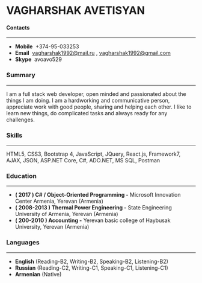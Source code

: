# VAGHARSHAK AVETISYAN

#### Contacts
***
* **Mobile**  &nbsp;+374-95-033253
* **Email** &nbsp;vagharshak1992@mail.ru , vagharshak1992@gmail.com
* **Skype** &nbsp;avoavo529

### Summary
***
I am a full stack web developer, open minded and passionated about the things I am doing. I am a hardworking and communicative person, appreciate work with good people, sharing and helping each other. I like to learn new things, do complicated tasks and always ready for any challenges.

### Skills
***
HTML5, CSS3, Bootstrap 4, JavaScript, JQuery, React.js, Framework7, AJAX, JSON, ASP.NET Core, C#, ADO.NET, MS SQL, Postman

### Education
***
* **( 2017 ) C# / Object-Oriented Programming -** Microsoft Innovation Center Armenia, Yerevan (Armenia)
* **( 2008-2013 ) Thermal Power Engineering -** State Engineering University of Armenia, Yerevan (Armenia)
* **( 200-2010 ) Accounting -** Yerevan basic college of Haybusak University, Yerevan (Armenia)

### Languages
***
* **English** (Reading-B2, Writing-B2, Speaking-B2, Listening-B2)
* **Russian** (Reading-C2, Writing-C1, Speaking-C1, Listening-C1)
* **Armenian** (Native) 
